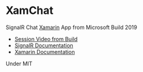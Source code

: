 # XamChat
SignalR Chat [Xamarin](https://dotnet.microsoft.com/apps/xamarin) App from Microsoft Build 2019


* [Session Video from Build](https://youtu.be/9KnHwJNlx-A)
* [SignalR Documentation](https://docs.microsoft.com/aspnet/core/signalr/introduction?view=aspnetcore-2.2&amp;WT.mc_id=docs-github-jamont)
* [Xamarin Documentation](https://docs.microsoft.com/xamarin/?WT.mc_id=docs-github-jamont)


Under MIT
